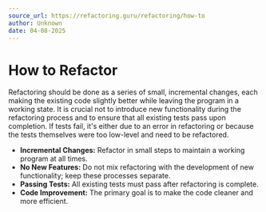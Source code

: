 ```yaml
---
source_url: https://refactoring.guru/refactoring/how-to
author: Unknown
date: 04-08-2025
---
```


# How to Refactor

Refactoring should be done as a series of small, incremental changes, each making the existing code slightly better while leaving the program in a working state. It is crucial not to introduce new functionality during the refactoring process and to ensure that all existing tests pass upon completion. If tests fail, it's either due to an error in refactoring or because the tests themselves were too low-level and need to be refactored.

- **Incremental Changes:** Refactor in small steps to maintain a working program at all times.
- **No New Features:** Do not mix refactoring with the development of new functionality; keep these processes separate.
- **Passing Tests:** All existing tests must pass after refactoring is complete.
- **Code Improvement:** The primary goal is to make the code cleaner and more efficient.